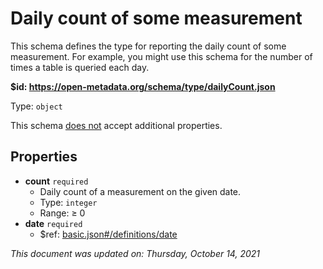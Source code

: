 # Daily count of some measurement

This schema defines the type for reporting the daily count of some measurement. For example, you might use this schema for the number of times a table is queried each day.

**$id: https://open-metadata.org/schema/type/dailyCount.json**

Type: `object`

This schema <u>does not</u> accept additional properties.

## Properties
 - **count** `required`
   - Daily count of a measurement on the given date.
   - Type: `integer`
   - Range:  &ge; 0
 - **date** `required`
   - $ref: [basic.json#/definitions/date](basic.md#date)

_This document was updated on: Thursday, October 14, 2021_
